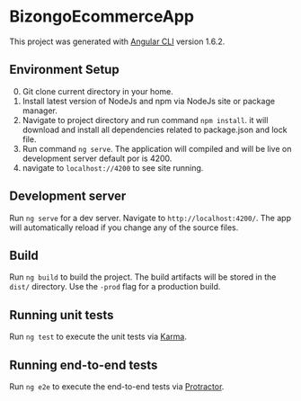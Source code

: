 # BizongoEcommerceApp

This project was generated with [Angular CLI](https://github.com/angular/angular-cli) version 1.6.2.

## Environment Setup
0. Git clone current directory in your home.
1. Install latest version of NodeJs and npm via NodeJs site or package manager.
2. Navigate to project directory and run command `npm install`. it will download and install all dependencies related to package.json and lock file.
3. Run command `ng serve`. The application will compiled and will be live on development server default por is 4200.
4. navigate to `localhost://4200` to see site running.

## Development server

Run `ng serve` for a dev server. Navigate to `http://localhost:4200/`. The app will automatically reload if you change any of the source files.

## Build

Run `ng build` to build the project. The build artifacts will be stored in the `dist/` directory. Use the `-prod` flag for a production build.

## Running unit tests

Run `ng test` to execute the unit tests via [Karma](https://karma-runner.github.io).

## Running end-to-end tests

Run `ng e2e` to execute the end-to-end tests via [Protractor](http://www.protractortest.org/).
